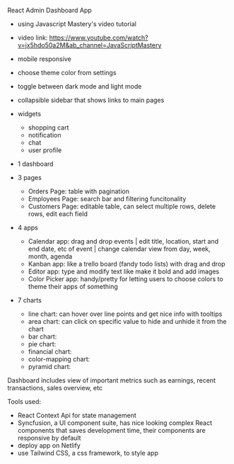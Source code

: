
React Admin Dashboard App
- using Javascript Mastery's video tutorial
- video link: https://www.youtube.com/watch?v=jx5hdo50a2M&ab_channel=JavaScriptMastery   

- mobile responsive
- choose theme color from settings
- toggle between dark mode and light mode
- collapsible sidebar that shows links to main pages

- widgets
    - shopping cart
    - notification
    - chat
    - user profile

- 1 dashboard
- 3 pages
    - Orders Page: table with pagination 
    - Employees Page: search bar and filtering funcitonality
    - Customers Page: editable table, can select multiple rows, delete rows, edit each field
- 4 apps
    - Calendar app: drag and drop events | edit title, location, start and end date, etc of event | change calendar view from day, week, month, agenda
    - Kanban app: like a trello board (fandy todo lists) with drag and drop
    - Editor app: type and modify text like make it bold and add images
    - Color Picker app: handy/pretty for letting users to choose colors to theme their apps of something
- 7 charts
    - line chart: can hover over line points and get nice info with tooltips
    - area chart: can click on specific value to hide and unhide it from the chart
    - bar chart:
    - pie chart:
    - financial chart:
    - color-mapping chart:
    - pyramid chart:

Dashboard includes view of important metrics such as earnings, recent transactions, sales overview, etc

Tools used:
- React Context Api for state management
- Syncfusion, a UI component suite, has nice looking complex React components that saves development time, their components are responsive by default
- deploy app on Netlify
- use Tailwind CSS, a css framework, to style app